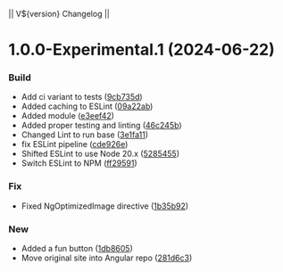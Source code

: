 || V${version} Changelog ||

# 1.0.0-Experimental.1 (2024-06-22)


### Build

* Add ci variant to tests ([9cb735d](https://github.com/SkyeRangerDelta/PlDyn-Webapp/commit/9cb735d1cb370c0cb4c970c4e481be3380449e8d))
* Added caching to ESLint ([09a22ab](https://github.com/SkyeRangerDelta/PlDyn-Webapp/commit/09a22ab5c51e4780cdc60fb51bd8e1046e6c7fc8))
* Added module ([e3eef42](https://github.com/SkyeRangerDelta/PlDyn-Webapp/commit/e3eef426f3a4333b1417498dc74e24ace56663ab))
* Added proper testing and linting ([46c245b](https://github.com/SkyeRangerDelta/PlDyn-Webapp/commit/46c245b45ea03a75316bbb767d4ef9cdf3019501))
* Changed Lint to run base ([3e1fa11](https://github.com/SkyeRangerDelta/PlDyn-Webapp/commit/3e1fa11365b7478e397b65550f3b4e34c4ecb2db))
* fix ESLint pipeline ([cde926e](https://github.com/SkyeRangerDelta/PlDyn-Webapp/commit/cde926e01cc19b13fe64aabceff784c1034d5688))
* Shifted ESLint to use Node 20.x ([5285455](https://github.com/SkyeRangerDelta/PlDyn-Webapp/commit/52854550ae60a35e3b0a2060c3e349587ed4e484))
* Switch ESLint to NPM ([ff29591](https://github.com/SkyeRangerDelta/PlDyn-Webapp/commit/ff29591550e70b02ad4768e6f616270df6232e6b))

### Fix

* Fixed NgOptimizedImage directive ([1b35b92](https://github.com/SkyeRangerDelta/PlDyn-Webapp/commit/1b35b92bee2109daa2f2aa7a4c5ee587dc0d84dd))

### New

* Added a fun button ([1db8605](https://github.com/SkyeRangerDelta/PlDyn-Webapp/commit/1db8605af13af8fe3bf82a3416bf2ffc759faecb))
* Move original site into Angular repo ([281d6c3](https://github.com/SkyeRangerDelta/PlDyn-Webapp/commit/281d6c3eb720914332240ba4ed1e1d85b274acb5))
